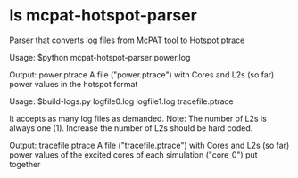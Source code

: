 ls mcpat-hotspot-parser
====================

Parser that converts log files from McPAT tool to Hotspot ptrace

Usage:
$python mcpat-hotspot-parser power.log

Output:
power.ptrace
A file ("power.ptrace") with Cores and L2s (so far) power values in the hotspot format


Usage:
$build-logs.py logfile0.log logfile1.log tracefile.ptrace

It accepts as many log files as demanded.
Note: The number of L2s is always one (1). Increase the number of L2s should be hard coded.

Output:
tracefile.ptrace
A file ("tracefile.ptrace") with Cores and L2s (so far) power values of the excited cores of each simulation ("core_0") put together
